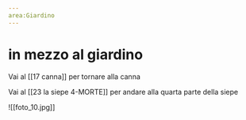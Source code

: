 ```yaml
---
area:Giardino
---
```

# in mezzo al giardino

Vai al [[17 canna]] per tornare alla canna

Vai al [[23 la siepe 4-MORTE]] per andare alla quarta parte della siepe

![[foto_10.jpg]]